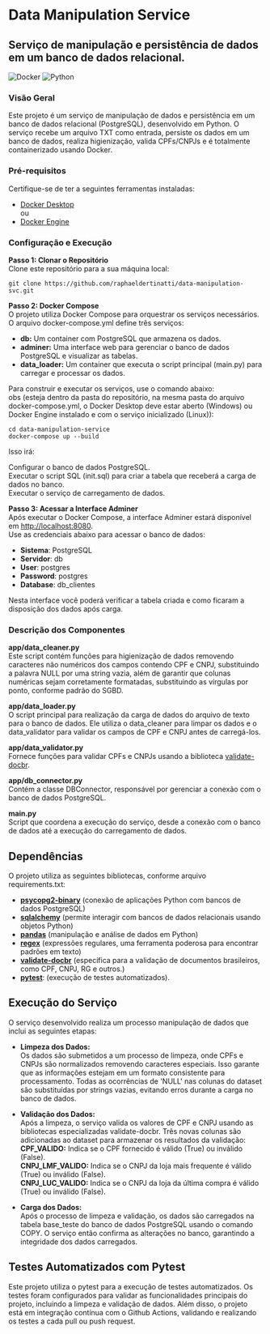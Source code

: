 # Data Manipulation Service
## Serviço de manipulação e persistência de dados em um banco de dados relacional.
![Docker](https://img.shields.io/badge/docker-%230db7ed.svg?style=for-the-badge&logo=docker&logoColor=white)
![Python](https://img.shields.io/badge/python-3670A0?style=for-the-badge&logo=python&logoColor=ffdd54)

### Visão Geral
Este projeto é um serviço de manipulação de dados e persistência em um banco de dados relacional (PostgreSQL), desenvolvido em Python. O serviço recebe um arquivo TXT como entrada, persiste os dados em um banco de dados, realiza higienização, valida CPFs/CNPJs e é totalmente containerizado usando Docker.


### Pré-requisitos

Certifique-se de ter a seguintes ferramentas instaladas:

- [Docker Desktop](https://www.docker.com/get-started)   
  ou  
- [Docker Engine](https://docs.docker.com/engine/install/)

### Configuração e Execução

**Passo 1: Clonar o Repositório**  
Clone este repositório para a sua máquina local:

```
git clone https://github.com/raphaeldertinatti/data-manipulation-svc.git
```
**Passo 2: Docker Compose**  
O projeto utiliza Docker Compose para orquestrar os serviços necessários. O arquivo docker-compose.yml define três serviços:

- **db:** Um container com PostgreSQL que armazena os dados.  
- **adminer:** Uma interface web para gerenciar o banco de dados PostgreSQL e visualizar as tabelas.  
- **data_loader:** Um container que executa o script principal (main.py) para carregar e processar os dados.
  
Para construir e executar os serviços, use o comando abaixo:  
obs (esteja dentro da pasta do repositório, na mesma pasta do arquivo docker-compose.yml, o Docker Desktop deve estar aberto (Windows) ou Docker Engine instalado e com o serviço inicializado (Linux)):  
```
cd data-manipulation-service
docker-compose up --build
```
Isso irá:  

Configurar o banco de dados PostgreSQL.  
Executar o script SQL (init.sql) para criar a tabela que receberá a carga de dados no banco.  
Executar o serviço de carregamento de dados.  

**Passo 3: Acessar a Interface Adminer**  
Após executar o Docker Compose, a interface Adminer estará disponível em [http://localhost:8080](http://localhost:8080).  
Use as credenciais abaixo para acessar o banco de dados:  

- **Sistema**: PostgreSQL
- **Servidor**: db  
- **User**: postgres  
- **Password**: postgres
- **Database**: db_clientes

Nesta interface você poderá verificar a tabela criada e como ficaram a disposição dos dados após carga.

### Descrição dos Componentes
**app/data_cleaner.py**  
Este script contém funções para higienização de dados removendo caracteres não numéricos dos campos contendo CPF e CNPJ, substituindo a palavra NULL por uma string vazia, além de garantir que colunas numéricas sejam corretamente formatadas, substituindo as vírgulas por ponto, conforme padrão do SGBD.

**app/data_loader.py**  
O script principal para realização da carga de dados do arquivo de texto para o banco de dados. Ele utiliza o data_cleaner para limpar os dados e o data_validator para validar os campos de CPF e CNPJ antes de carregá-los.

**app/data_validator.py**  
Fornece funções para validar CPFs e CNPJs usando a biblioteca [validate-docbr](https://pypi.org/project/validate-docbr/).

**app/db_connector.py**  
Contém a classe DBConnector, responsável por gerenciar a conexão com o banco de dados PostgreSQL.  

**main.py**  
Script que coordena a execução do serviço, desde a conexão com o banco de dados até a execução do carregamento de dados.

## Dependências
O projeto utiliza as seguintes bibliotecas, conforme arquivo requirements.txt:  
- **[psycopg2-binary](https://pypi.org/project/psycopg2-binary/)** (conexão de aplicações Python com bancos de dados PostgreSQL)
- **[sqlalchemy](https://pypi.org/project/SQLAlchemy/)** (permite interagir com bancos de dados relacionais usando objetos Python)
- **[pandas](https://pypi.org/project/pandas/)** (manipulação e análise de dados em Python)
- **[regex](https://pypi.org/project/regex/)** (expressões regulares, uma ferramenta poderosa para encontrar padrões em texto)
- **[validate-docbr](https://pypi.org/project/validate-docbr/)** (específica para a validação de documentos brasileiros, como CPF, CNPJ, RG e outros.)
- **[pytest](https://pypi.org/project/pytest/)**: (execução de testes automatizados).

## Execução do Serviço
O serviço desenvolvido realiza um processo manipulação de dados que inclui as seguintes etapas:  

- **Limpeza dos Dados:**  
Os dados são submetidos a um processo de limpeza, onde CPFs e CNPJs são normalizados removendo caracteres especiais. Isso garante que as informações estejam em um formato consistente para processamento. Todas as ocorrências de 'NULL' nas colunas do dataset são substituídas por strings vazias, evitando erros durante a carga no banco de dados.

- **Validação dos Dados:**  
Após a limpeza, o serviço valida os valores de CPF e CNPJ usando as bibliotecas especializadas validate-docbr. Três novas colunas são adicionadas ao dataset para armazenar os resultados da validação:  
**CPF_VALIDO:** Indica se o CPF fornecido é válido (True) ou inválido (False).  
**CNPJ_LMF_VALIDO:** Indica se o CNPJ da loja mais frequente é válido (True) ou inválido (False).  
**CNPJ_LUC_VALIDO:** Indica se o CNPJ da loja da última compra é válido (True) ou inválido (False).  
  
- **Carga dos Dados:**  
Após o processo de limpeza e validação, os dados são carregados na tabela base_teste do banco de dados PostgreSQL usando o comando COPY. O serviço então confirma as alterações no banco, garantindo a integridade dos dados carregados.

## Testes Automatizados com Pytest
Este projeto utiliza o pytest para a execução de testes automatizados. Os testes foram configurados para validar as funcionalidades principais do projeto, incluindo a limpeza e validação de dados.
Além disso, o projeto está em integração contínua com o Github Actions, validando e realizando os testes a cada pull ou push request.


